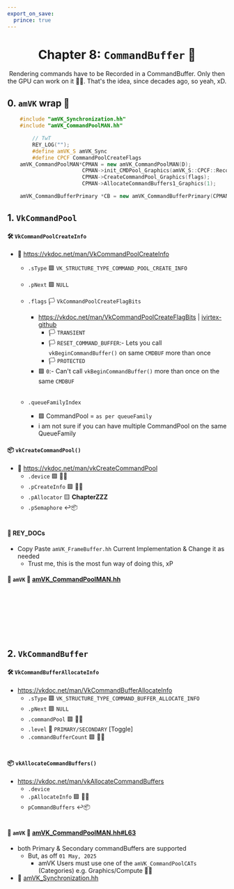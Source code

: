 ```yaml
---
export_on_save:
  prince: true
---
```

<div class="REY_TITLE" align=center>

# Chapter 8: `CommandBuffer` 📝

<div class="REY_TITLE_SUB1">

Rendering commands have to be Recorded in a CommandBuffer.
Only then the GPU can work on it 💁‍♀️.
That's the idea, since decades ago, so yeah, xD.

</div>
</div>


## 0. `amVK` wrap 🌯
```cpp
    #include "amVK_Synchronization.hh"
    #include "amVK_CommandPoolMAN.hh"

        // TwT
        REY_LOG("");
        #define amVK_S amVK_Sync
        #define CPCF CommandPoolCreateFlags
    amVK_CommandPoolMAN*CPMAN = new amVK_CommandPoolMAN(D);
                        CPMAN->init_CMDPool_Graphics(amVK_S::CPCF::RecordBuffer_MoreThanOnce);
                        CPMAN->CreateCommandPool_Graphics(flags);
                        CPMAN->AllocateCommandBuffers1_Graphics(1);

    amVK_CommandBufferPrimary *CB = new amVK_CommandBufferPrimary(CPMAN->BUFFs1.Graphics[0]);
```

## 1. `VkCommandPool`
#### 🛠️ `VkCommandPoolCreateInfo`
- 🌋 https://vkdoc.net/man/VkCommandPoolCreateInfo
    - `.sType` 🟪 `VK_STRUCTURE_TYPE_COMMAND_POOL_CREATE_INFO`
    - `.pNext` 🟪 `NULL`
    - `.flags` 🏳️ `VkCommandPoolCreateFlagBits`
        - https://vkdoc.net/man/VkCommandPoolCreateFlagBits | [ivirtex-github](https://github.com/ivirtex/vulkan-hover-docs/tree/master/vscode_ext/vulkan_man_md_pages/VkCommandPoolCreateFlagBits.md)
            - 🏳️ `TRANSIENT`
            - 🏳️ `RESET_COMMAND_BUFFER`:- Lets you call `vkBeginCommandBuffer()` on same `CMDBUF` more than once
            - 🏳️ `PROTECTED`
        - 🟪 `0`:- Can't call `vkBeginCommandBuffer()` more than once on the same `CMDBUF`
        </br>

    - `.queueFamilyIndex` 
        - 🟪 CommandPool = `as per queueFamily`
        - i am not sure if you can have multiple CommandPool on the same QueueFamily

#### 📦 `vkCreateCommandPool()`
- 🌋 https://vkdoc.net/man/vkCreateCommandPool
    - `.device` 🟪 💁‍♀️
    - `.pCreateInfo` 🟪 💁‍♀️
    - `.pAllocator` 🟨 **ChapterZZZ**
    - `.pSemaphore` ↩️📦
    </br> 

#### 📜 REY_DOCs
- Copy Paste `amVK_FrameBuffer.hh` Current Implementation & Change it as needed
    - Trust me, this is the most fun way of doing this, xP

#### 🧊 `amVK` 🔗 [amVK_CommandPoolMAN.hh](https://github.com/REYNEP/amGHOST/blob/74cf5c96a9b12db4896f2f4c592cfd72923d6231/amVK/core/amVK_CommandPoolMAN.hh)





<div class="REY_NOSHOW_PDF">    </br></br></br></br></br></br>   </div><div class="REY_BR1_POSITIVE_PDF"></div>






## 2. `VkCommandBuffer`
#### 🛠️ `VkCommandBufferAllocateInfo`
- https://vkdoc.net/man/VkCommandBufferAllocateInfo
    - `.sType` 🟪 `VK_STRUCTURE_TYPE_COMMAND_BUFFER_ALLOCATE_INFO`
    - `.pNext` 🟪 `NULL`
    - `.commandPool` 🟪 💁‍♀️
    - `.level` 🔀 `PRIMARY/SECONDARY` [Toggle]
    - `.commandBufferCount` 🟪 💁‍♀️
    </br>

#### 📦 `vkAllocateCommandBuffers()`
- https://vkdoc.net/man/vkAllocateCommandBuffers
    - `.device`
    - `.pAllocateInfo` 🟪 💁‍♀️
    - `pCommandBuffers` ↩️📦
    </br>

#### 🧊 `amVK` 🔗 [amVK_CommandPoolMAN.hh#L63](https://github.com/REYNEP/amGHOST/blob/74cf5c96a9b12db4896f2f4c592cfd72923d6231/amVK/core/amVK_CommandPoolMAN.hh#L63)
- both Primary & Secondary commandBuffers are supported
    - But, as off `01 May, 2025`
        - amVK Users must use one of the `amVK_CommandPoolCATs` (Categories) e.g. Graphics/Compute 💁‍♀️
- 🔗 [amVK_Synchronization.hh](https://github.com/REYNEP/amGHOST/blob/74cf5c96a9b12db4896f2f4c592cfd72923d6231/amVK/common/amVK_Synchronization.hh)
